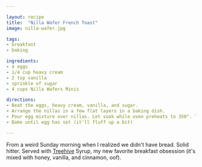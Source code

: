 ```yaml
---

layout: recipe
title:  "Nilla Wafer French Toast"
image: nilla-wafer.jpg

tags:
- breakfast
- baking

ingredients:
- 4 eggs
- 1/4 cup heavy cream
- 2 tsp vanilla 
- sprinkle of sugar
- 4 cups Nilla Wafers Minis

directions:
- Beat the eggs, heavy cream, vanilla, and sugar.
- Arrange the nillas in a few flat layers in a baking dish.
- Pour egg mixture over nillas. Let soak while oven preheats to 350°. Top with shake of cinnamon sugar.
- Bake until egg has set (it'll fluff up a bit)

---
```


From a weird Sunday morning when I realized we didn't have bread. Solid hitter. Served with [Treehive](https://amzn.to/2QBpGCH) Syrup, my new favorite breakfast obsession (it's mixed with honey, vanilla, and cinnamon, oof).
